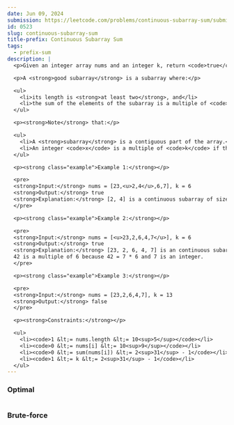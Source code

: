```yaml
---
date: Jun 09, 2024
submission: https://leetcode.com/problems/continuous-subarray-sum/submissions/1282147154
id: 0523
slug: continuous-subarray-sum
title-prefix: Continuous Subarray Sum
tags:
  - prefix-sum
description: |
  <p>Given an integer array nums and an integer k, return <code>true</code> <em>if </em><code>nums</code><em> has a <strong>good subarray</strong> or </em><code>false</code><em> otherwise</em>.</p>

  <p>A <strong>good subarray</strong> is a subarray where:</p>

  <ul>
    <li>its length is <strong>at least two</strong>, and</li>
    <li>the sum of the elements of the subarray is a multiple of <code>k</code>.</li>
  </ul>

  <p><strong>Note</strong> that:</p>

  <ul>
    <li>A <strong>subarray</strong> is a contiguous part of the array.</li>
    <li>An integer <code>x</code> is a multiple of <code>k</code> if there exists an integer <code>n</code> such that <code>x = n * k</code>. <code>0</code> is <strong>always</strong> a multiple of <code>k</code>.</li>
  </ul>

  <p><strong class="example">Example 1:</strong></p>

  <pre>
  <strong>Input:</strong> nums = [23,<u>2,4</u>,6,7], k = 6
  <strong>Output:</strong> true
  <strong>Explanation:</strong> [2, 4] is a continuous subarray of size 2 whose elements sum up to 6.
  </pre>

  <p><strong class="example">Example 2:</strong></p>

  <pre>
  <strong>Input:</strong> nums = [<u>23,2,6,4,7</u>], k = 6
  <strong>Output:</strong> true
  <strong>Explanation:</strong> [23, 2, 6, 4, 7] is an continuous subarray of size 5 whose elements sum up to 42.
  42 is a multiple of 6 because 42 = 7 * 6 and 7 is an integer.
  </pre>

  <p><strong class="example">Example 3:</strong></p>

  <pre>
  <strong>Input:</strong> nums = [23,2,6,4,7], k = 13
  <strong>Output:</strong> false
  </pre>

  <p><strong>Constraints:</strong></p>

  <ul>
    <li><code>1 &lt;= nums.length &lt;= 10<sup>5</sup></code></li>
    <li><code>0 &lt;= nums[i] &lt;= 10<sup>9</sup></code></li>
    <li><code>0 &lt;= sum(nums[i]) &lt;= 2<sup>31</sup> - 1</code></li>
    <li><code>1 &lt;= k &lt;= 2<sup>31</sup> - 1</code></li>
  </ul>
---
```


### Optimal

```ts {include="index.ts"}

```

### Brute-force

```ts {include="bruteforce.ts"}

```
